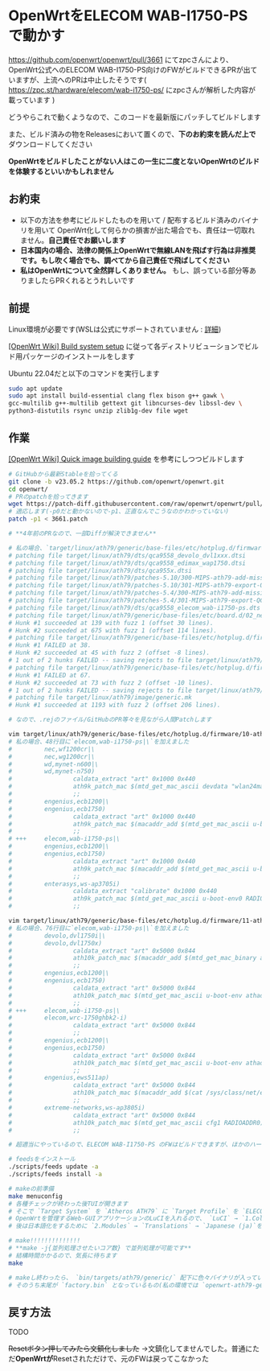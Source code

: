 # OpenWrtをELECOM WAB-I1750-PSで動かす

https://github.com/openwrt/openwrt/pull/3661 にてzpcさんにより、OpenWrt公式へのELECOM WAB-I1750-PS向けのFWがビルドできるPRが出ていますが、上流へのPRは中止したそうです( https://zpc.st/hardware/elecom/wab-i1750-ps/ にzpcさんが解析した内容が載っています )

どうやらこれで動くようなので、このコードを最新版にパッチしてビルドします

また、ビルド済みの物をReleasesにおいて置くので、**下のお約束を読んだ上で**ダウンロードしてください

**OpenWrtをビルドしたことがない人はこの一生に二度とないOpenWrtのビルドを体験するといいかもしれません**


## お約束

- 以下の方法を参考にビルドしたものを用いて / 配布するビルド済みのバイナリを用いて OpenWrt化して何らかの損害が出た場合でも、責任は一切取れません。**自己責任でお願いします**
- **日本国内の場合、法律の関係上OpenWrtで無線LANを飛ばす行為は非推奨です。もし吹く場合でも、調べてから自己責任で飛ばしてください**
- **私はOpenWrtについて全然詳しくありません。** もし、誤っている部分等ありましたらPRくれるとうれしいです

## 前提
Linux環境が必要です(WSLは公式にサポートされていません : [詳細](https://openwrt.org/docs/guide-developer/toolchain/wsl))

[[OpenWrt Wiki] Build system setup](https://openwrt.org/docs/guide-developer/toolchain/install-buildsystem) に従って各ディストリビューションでビルド用パッケージのインストールをします

Ubuntu 22.04だと以下のコマンドを実行します

```bash
sudo apt update
sudo apt install build-essential clang flex bison g++ gawk \
gcc-multilib g++-multilib gettext git libncurses-dev libssl-dev \
python3-distutils rsync unzip zlib1g-dev file wget
```

## 作業

[[OpenWrt Wiki] Quick image building guide](https://openwrt.org/docs/guide-developer/toolchain/beginners-build-guide) を参考にしつつビルドします

```bash
# GitHubから最新Stableを拾ってくる
git clone -b v23.05.2 https://github.com/openwrt/openwrt.git
cd openwrt/
# PRのpatchを拾ってきます
wget https://patch-diff.githubusercontent.com/raw/openwrt/openwrt/pull/3661.patch
# 適応します(-p0だと動かないので-p1、正直なんでこうなのかわかっていない)
patch -p1 < 3661.patch

# **4年前のPRなので、一部Diffが解決できません**

# 私の場合、`target/linux/ath79/generic/base-files/etc/hotplug.d/firmware/10-ath9k-eeprom`と`target/linux/ath79/generic/base-files/etc/hotplug.d/firmware/11-ath10k-caldata`が失敗しました
# patching file target/linux/ath79/dts/qca9558_devolo_dvl1xxx.dtsi
# patching file target/linux/ath79/dts/qca9558_edimax_wap1750.dtsi
# patching file target/linux/ath79/dts/qca955x.dtsi
# patching file target/linux/ath79/patches-5.10/300-MIPS-ath79-add-missing-QCA955x-UART1-registers.patch
# patching file target/linux/ath79/patches-5.10/301-MIPS-ath79-export-QCA955X-UART1-reference-clock.patch
# patching file target/linux/ath79/patches-5.4/300-MIPS-ath79-add-missing-QCA955x-UART1-registers.patch
# patching file target/linux/ath79/patches-5.4/301-MIPS-ath79-export-QCA955X-UART1-reference-clock.patch
# patching file target/linux/ath79/dts/qca9558_elecom_wab-i1750-ps.dts
# patching file target/linux/ath79/generic/base-files/etc/board.d/02_network
# Hunk #1 succeeded at 139 with fuzz 1 (offset 30 lines).
# Hunk #2 succeeded at 675 with fuzz 1 (offset 114 lines).
# patching file target/linux/ath79/generic/base-files/etc/hotplug.d/firmware/10-ath9k-eeprom
# Hunk #1 FAILED at 38.
# Hunk #2 succeeded at 45 with fuzz 2 (offset -8 lines).
# 1 out of 2 hunks FAILED -- saving rejects to file target/linux/ath79/generic/base-files/etc/hotplug.d/firmware/10-ath9k-eeprom.rej
# patching file target/linux/ath79/generic/base-files/etc/hotplug.d/firmware/11-ath10k-caldata
# Hunk #1 FAILED at 67.
# Hunk #2 succeeded at 73 with fuzz 2 (offset -10 lines).
# 1 out of 2 hunks FAILED -- saving rejects to file target/linux/ath79/generic/base-files/etc/hotplug.d/firmware/11-ath10k-caldata.rej
# patching file target/linux/ath79/image/generic.mk
# Hunk #1 succeeded at 1193 with fuzz 2 (offset 206 lines).

# なので、.rejのファイル/GitHubのPR等々を見ながら人間Patchします

vim target/linux/ath79/generic/base-files/etc/hotplug.d/firmware/10-ath9k-eeprom
# 私の場合、48行目に`elecom,wab-i1750-ps|\`を加えました 
#         nec,wf1200cr|\
#         nec,wg1200cr|\
#         wd,mynet-n600|\
#         wd,mynet-n750)
#                 caldata_extract "art" 0x1000 0x440
#                 ath9k_patch_mac $(mtd_get_mac_ascii devdata "wlan24mac")
#                 ;;  
#         engenius,ecb1200|\
#         engenius,ecb1750)
#                 caldata_extract "art" 0x1000 0x440
#                 ath9k_patch_mac $(macaddr_add $(mtd_get_mac_ascii u-boot-env athaddr) 1)
#                 ;;  
# +++     elecom,wab-i1750-ps|\
#         engenius,ecb1200|\
#         engenius,ecb1750)
#                 caldata_extract "art" 0x1000 0x440
#                 ath9k_patch_mac $(macaddr_add $(mtd_get_mac_ascii u-boot-env athaddr) 1)
#                 ;;  
#         enterasys,ws-ap3705i)
#                 caldata_extract "calibrate" 0x1000 0x440
#                 ath9k_patch_mac $(mtd_get_mac_ascii u-boot-env0 RADIOADDR1)
#                 ;;  

vim target/linux/ath79/generic/base-files/etc/hotplug.d/firmware/11-ath10k-caldata
# 私の場合、76行目に`elecom,wab-i1750-ps|\`を加えました
#         devolo,dvl1750i|\
#         devolo,dvl1750x)
#                 caldata_extract "art" 0x5000 0x844
#                 ath10k_patch_mac $(macaddr_add $(mtd_get_mac_binary art 0x0) -1)
#                 ;;
#         engenius,ecb1200|\
#         engenius,ecb1750)
#                 caldata_extract "art" 0x5000 0x844
#                 ath10k_patch_mac $(mtd_get_mac_ascii u-boot-env athaddr)
#                 ;;
# +++     elecom,wab-i1750-ps|\
#         elecom,wrc-1750ghbk2-i)
#                 caldata_extract "art" 0x5000 0x844
#                 ;;
#         engenius,ecb1200|\
#         engenius,ecb1750)
#                 caldata_extract "art" 0x5000 0x844
#                 ath10k_patch_mac $(mtd_get_mac_ascii u-boot-env athaddr)
#                 ;;
#         engenius,ews511ap)
#                 caldata_extract "art" 0x5000 0x844
#                 ath10k_patch_mac $(macaddr_add $(cat /sys/class/net/eth0/address) 1)
#                 ;;
#         extreme-networks,ws-ap3805i)
#                 caldata_extract "art" 0x5000 0x844
#                 ath10k_patch_mac $(mtd_get_mac_ascii cfg1 RADIOADDR0)
#                 ;;

# 超適当にやっているので、ELECOM WAB-I1750-PS のFWはビルドできますが、ほかのハードウェアのFWをビルドするのにはこのコードを再利用しないほうがいいでしょう

# feedsをインストール
./scripts/feeds update -a
./scripts/feeds install -a

# makeの前準備
make menuconfig
# 各種チェックが終わった後TUIが開きます
# そこで `Target System` を `Atheros ATH79` に `Target Profile` を `ELECOM WAB-I1750-PS` にして、WAB-I1750-PS用のFWが出てくるようにします
# OpenWrtを管理するWeb-GUIアプリケーションのLuCIを入れるので、 `LuCI` → `1.Collections` → `luci` を `*` にします(`M`だと、インストール時にインターネットから拾う設定になってしまいます)
# 後は日本語化をするために `2.Modules` → `Translations` → `Japanese (ja)`を入れたり入れなかったり、他のプロトコルをサポートするようにしたり、カスタマイズしましょう(パッケージのインストールはインストール後でもできるけどね, **ROMが8MBしかないので注意!**)

# make!!!!!!!!!!!!!!
# **make -j{並列処理させたいコア数} で並列処理が可能です**
# 結構時間かかるので、気長に待ちます
make

# makeし終わったら、 `bin/targets/ath79/generic/` 配下に色々バイナリが入っています
# そのうち末尾が `factory.bin` となっているもの(私の環境では `openwrt-ath79-generic-elecom_wab-i1750-ps-squashfs-factory.bin` )をファームウェアアップデート画面より投入すれば、OpenWrt化ができます!

```

## 戻す方法
TODO

~~Resetボタン押してみたら文鎮化しました~~
→文鎮化してませんでした。普通にただ**OpenWrtが**Resetされただけで、元のFWは戻ってこなかった
